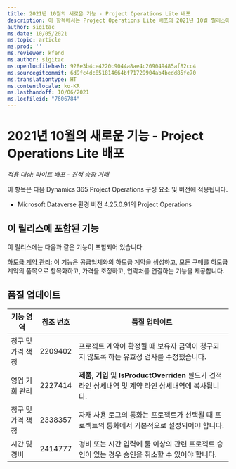 ```yaml
---
title: 2021년 10월의 새로운 기능 - Project Operations Lite 배포
description: 이 항목에서는 Project Operations Lite 배포의 2021년 10월 릴리스에서 사용할 수 있는 품질 업데이트에 대한 정보를 제공합니다.
author: sigitac
ms.date: 10/05/2021
ms.topic: article
ms.prod: ''
ms.reviewer: kfend
ms.author: sigitac
ms.openlocfilehash: 928e3b4ce4220c9044a8ae4c209049485af82cc4
ms.sourcegitcommit: 6d9fc4dc851814664bf71729904ab4bedd85fe70
ms.translationtype: HT
ms.contentlocale: ko-KR
ms.lasthandoff: 10/06/2021
ms.locfileid: "7606784"
---
```

# <a name="whats-new-october-2021---project-operations-lite-deployment"></a>2021년 10월의 새로운 기능 - Project Operations Lite 배포

_적용 대상: 라이트 배포 - 견적 송장 거래_

이 항목은 다음 Dynamics 365 Project Operations 구성 요소 및 버전에 적용됩니다.

  - Microsoft Dataverse 환경 버전 4.25.0.91의 Project Operations


## <a name="features-included-in-this-release"></a>이 릴리스에 포함된 기능

이 릴리스에는 다음과 같은 기능이 포함되어 있습니다.

[하도급 계약 관리](../subcontracting/managing-subcontracts-overview.md): 이 기능은 공급업체와의 하도급 계약을 생성하고, 모든 구매를 하도급 계약의 품목으로 항목화하고, 가격을 조정하고, 연락처를 연결하는 기능을 제공합니다.


## <a name="quality-updates"></a>품질 업데이트

| **기능 영역** | **참조 번호** | **품질 업데이트** |
| --- | --- | --- |
| 청구 및 가격 책정 | 2209402 | 프로젝트 계약이 확정될 때 보유자 금액이 청구되지 않도록 하는 유효성 검사를 수정했습니다. |
|  영업 기회 관리 | 2227414 | **제품**, **기입** 및 **IsProductOverriden** 필드가 견적 라인 상세내역 및 계약 라인 상세내역에 복사됩니다. |
| 청구 및 가격 책정 | 2338357 | 자재 사용 로그의 통화는 프로젝트가 선택될 때 프로젝트의 통화에서 기본적으로 설정되어야 합니다. |
| 시간 및 경비 | 2414777 | 경비 또는 시간 입력에 둘 이상의 관련 프로젝트 승인이 있는 경우 승인을 취소할 수 있어야 합니다. |
